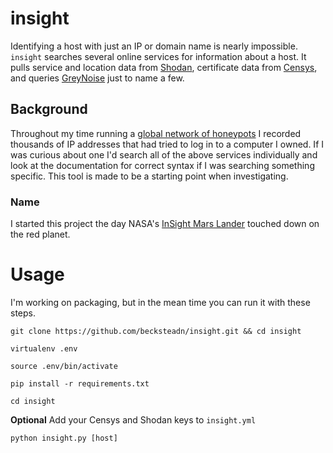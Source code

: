 # insight

 Identifying a host with just an IP or domain name is nearly impossible. `insight` searches several online services for information about a host. It pulls service and location data from [Shodan](https://www.shodan.io/), certificate data from [Censys](https://censys.io/), and queries [GreyNoise](https://greynoise.io/) just to name a few.

## Background

Throughout my time running a [global network of honeypots](https://github.com/becksteadn/honeystash) I recorded thousands of IP addresses that had tried to log in to a computer I owned. If I was curious about one I'd search all of the above services individually and look at the documentation for correct syntax if I was searching something specific. This tool is made to be a starting point when investigating.

### Name

I started this project the day NASA's [InSight Mars Lander](https://mars.nasa.gov/insight/)  touched down on the red planet.

# Usage

I'm working on packaging, but in the mean time you can run it with these steps.

`git clone https://github.com/becksteadn/insight.git && cd insight`

`virtualenv .env`

`source .env/bin/activate`

`pip install -r requirements.txt`

`cd insight`

**Optional** Add your Censys and Shodan keys to `insight.yml`

`python insight.py [host]`
